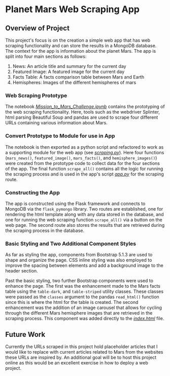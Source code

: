 # **Planet Mars Web Scraping App**

## **Overview of Project**
This project's focus is on the creation a simple web app that has web scraping functionality and can store the results in a MongoDB database. The context for the app is information about the planet Mars. The app is split into four main sections as follows:

1. News: An article title and summary for the current day
1. Featured Image: A featured image for the current day
1. Facts Table: A facts comparison table between Mars and Earth
1. Hemispheres: Images of the different hemispheres of mars

### **Web Scraping Prototype**
The notebook *[Mission_to_Mars_Challenge.ipynb](https://github.com/cdpeters/mars-web-scraping-mongodb-flask/blob/main/Mission_to_Mars_Challenge.ipynb)* contains the prototyping of the web scraping functionality. Here, tools such as the webdriver Splinter, html parsing Beautiful Soup and pandas are used to scrape four different URLs containing various information about Mars.

### **Convert Prototype to Module for use in App**
The notebook is then exported as a python script and refactored to work as a supporting module for the web app (see *[scraping.py](https://github.com/cdpeters/mars-web-scraping-mongodb-flask/blob/main/scraping.py)*). Here four functions (`mars_news()`, `featured_image()`, `mars_facts()`, and `hemisphere_images()`) were created from the prototype code to collect data for the four sections of the app. The final function `scrape_all()` contains all the logic for running the scraping process and is used in the app's script *[app.py](https://github.com/cdpeters/mars-web-scraping-mongodb-flask/blob/main/app.py)* for the scraping route.

### **Constructing the App**
The app is constructed using the Flask framework and connects to MongoDB via the `flask_pymongo` library. Two routes are established, one for rendering the html template along with any data stored in the database, and one for running the web scraping function `scrape_all()` via a button on the web page. The second route also stores the results that are retrieved during the scraping process in the database.

### **Basic Styling and Two Additional Component Styles**
As far as styling the app, components from Bootstrap 5.1.3 are used to shape and organize the page. CSS inline styling was also employed to improve the spacing between elements and add a background image to the header section.

Past the basic styling, two further Bootstrap components were used to enhance the page. The first was the enhancement made to the Mars facts table using the `table-dark`, and `table-striped` utility classes. These classes were passed as the `classes` argument to the pandas `read_html()` function since this is where the html for the table is created. The second enhancement was the addition of an image carousel that allows for cycling through the different Mars hemisphere images that are retrieved in the scraping process. This component was added directly to the *[index.html](https://github.com/cdpeters/mars-web-scraping-mongodb-flask/blob/main/templates/index.html)* file.

## **Future Work**
Currently the URLs scraped in this project hold placeholder articles that I would like to replace with current articles related to Mars from the websites these URLs are inspired by. An additional goal will be to host this project online as this would be an excellent exercise in how to deploy a web project.
